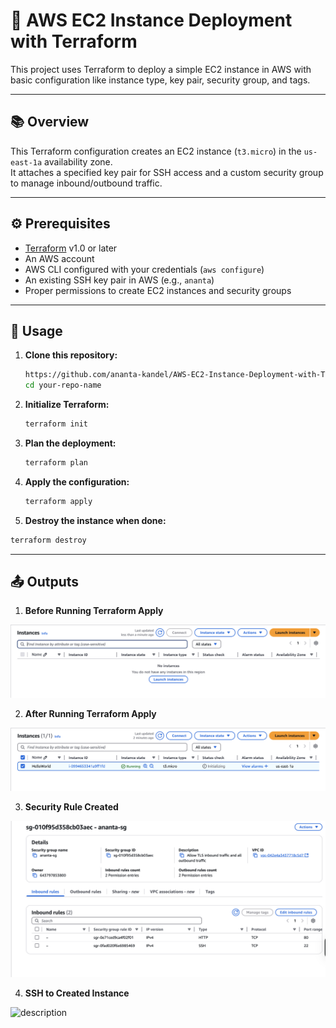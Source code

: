# 🚀 AWS EC2 Instance Deployment with Terraform

This project uses Terraform to deploy a simple EC2 instance in AWS with basic configuration like instance type, key pair, security group, and tags.

---

## 📚 Overview

This Terraform configuration creates an EC2 instance (`t3.micro`) in the `us-east-1a` availability zone.  
It attaches a specified key pair for SSH access and a custom security group to manage inbound/outbound traffic.

---

## ⚙️ Prerequisites

- [Terraform](https://developer.hashicorp.com/terraform/downloads) v1.0 or later
- An AWS account
- AWS CLI configured with your credentials (`aws configure`)
- An existing SSH key pair in AWS (e.g., `ananta`)
- Proper permissions to create EC2 instances and security groups

---

## 🚀 Usage

1. **Clone this repository:**
   ```bash
   https://github.com/ananta-kandel/AWS-EC2-Instance-Deployment-with-Terraform
   cd your-repo-name
2. **Initialize Terraform:**
   ```bash
   terraform init
2. **Plan the deployment:**
   ```bash
   terraform plan
3. **Apply the configuration:**
   ```bash
   terraform apply
4.  **Destroy the instance when done:**
   ```bash
   terraform destroy
   ```

---

## 📤 Outputs

1. **Before Running Terraform Apply**
   
![description](images/BeforeRunningTerraformApply.png)

2. **After Running Terraform Apply**
 
![description](images/AfterRunnigTerraformApply.png)

3. **Security Rule Created**

![description](images/SecurityRuleCreated.png)

4. **SSH to Created Instance**

![description](images/SSHtoCreatedInstanc.png)
